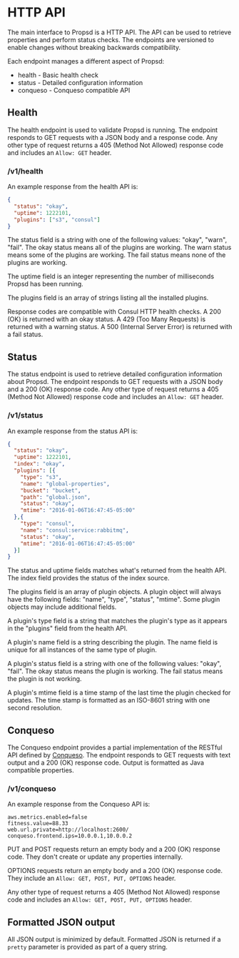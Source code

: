 # HTTP API #

The main interface to Propsd is a HTTP API. The API can be used to retrieve
properties and perform status checks. The endpoints are versioned to enable
changes without breaking backwards compatibility.

Each endpoint manages a different aspect of Propsd:

* health - Basic health check
* status - Detailed configuration information
* conqueso - Conqueso compatible API

## Health ##

The health endpoint is used to validate Propsd is running. The endpoint responds
to GET requests with a JSON body and a response code. Any other type of
request returns a 405 (Method Not Allowed) response code and includes an
`Allow: GET` header.

### /v1/health ###

An example response from the health API is:

~~~json
{
  "status": "okay",
  "uptime": 1222101,
  "plugins": ["s3", "consul"]
}
~~~

The status field is a string with one of the following values: "okay",
"warn", "fail". The okay status means all of the plugins are working. The
warn status means some of the plugins are working. The fail status means none
of the plugins are working.

The uptime field is an integer representing the number of milliseconds Propsd has been running.

The plugins field is an array of strings listing all the installed plugins.

Response codes are compatible with Consul HTTP health checks. A 200 (OK) is
returned with an okay status. A 429 (Too Many Requests) is returned with a
warning status. A 500 (Internal Server Error) is returned with a fail status.

## Status ##

The status endpoint is used to retrieve detailed configuration information about
Propsd. The endpoint responds to GET requests with a JSON body and a 200 (OK)
response code. Any other type of request returns a 405 (Method Not Allowed)
response code and includes an `Allow: GET` header.

### /v1/status ###

An example response from the status API is:

~~~json
{
  "status": "okay",
  "uptime": 1222101,
  "index": "okay",
  "plugins": [{
    "type": "s3",
    "name": "global-properties",
    "bucket": "bucket",
    "path": "global.json",
    "status": "okay",
    "mtime": "2016-01-06T16:47:45-05:00"
  },{
    "type": "consul",
    "name": "consul:service:rabbitmq",
    "status": "okay",
    "mtime": "2016-01-06T16:47:45-05:00"
  }]
}
~~~

The status and uptime fields matches what's returned from the health API. The index field provides the status of the index source.

The plugins field is an array of plugin objects. A plugin object will always
have the following fields: "name", "type", "status", "mtime". Some plugin
objects may include additional fields.

A plugin's type field is a string that matches the plugin's type as it appears
in the "plugins" field from the health API.

A plugin's name field is a string describing the plugin. The name field is
unique for all instances of the same type of plugin.

A plugin's status field is a string with one of the following values: "okay",
"fail". The okay status means the plugin is working. The fail status means the
plugin is not working.

A plugin's mtime field is a time stamp of the last time the plugin checked
for updates. The time stamp is formatted as an ISO-8601 string with one second
resolution.

## Conqueso ##

The Conqueso endpoint provides a partial implementation of the RESTful API
defined by [Conqueso][]. The endpoint responds to GET requests with text output
and a 200 (OK) response code. Output is formatted as Java compatible properties.

### /v1/conqueso ###

An example response from the Conqueso API is:

~~~text
aws.metrics.enabled=false
fitness.value=88.33
web.url.private=http://localhost:2600/
conqueso.frontend.ips=10.0.0.1,10.0.0.2
~~~

PUT and POST requests return an empty body and a 200 (OK) response code. They
don't create or update any properties internally.

OPTIONS requests return an empty body and a 200 (OK) response code. They include
an `Allow: GET, POST, PUT, OPTIONS` header.

Any other type of request returns a 405 (Method Not Allowed) response code and
includes an `Allow: GET, POST, PUT, OPTIONS` header.

## Formatted JSON output ##

All JSON output is minimized by default. Formatted JSON is returned if a
`pretty` parameter is provided as part of a query string.


[Conqueso]: https://github.com/rapid7/conqueso "Conqueso (Rapid7): Centrally manage dynamic properties across services"
